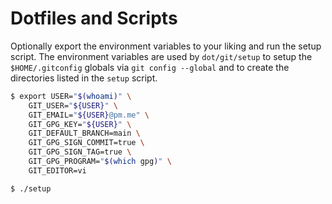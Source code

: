 # Dotfiles and Scripts

Optionally export the environment variables to your liking and run the
setup script. The environment variables are used by `dot/git/setup` to
setup the `$HOME/.gitconfig` globals via `git config --global` and to
create the directories listed in the `setup` script.
```bash
$ export USER="$(whoami)" \
    GIT_USER="${USER}" \
    GIT_EMAIL="${USER}@pm.me" \
    GIT_GPG_KEY="${USER}" \
    GIT_DEFAULT_BRANCH=main \
    GIT_GPG_SIGN_COMMIT=true \
    GIT_GPG_SIGN_TAG=true \
    GIT_GPG_PROGRAM="$(which gpg)" \
    GIT_EDITOR=vi

$ ./setup
```
